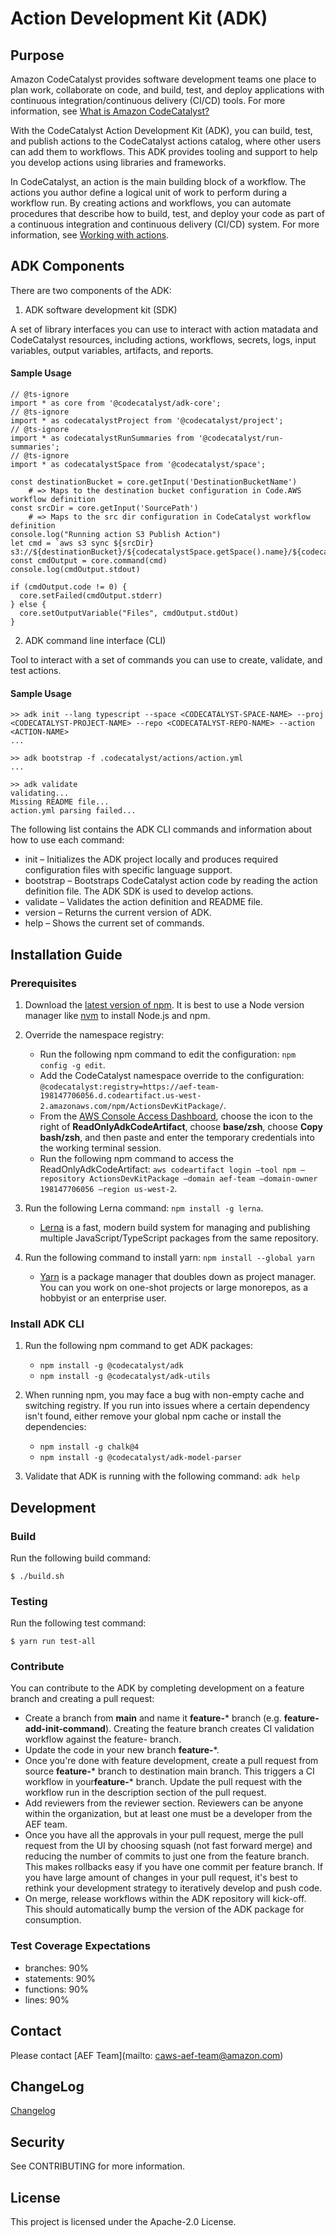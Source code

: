 # Action Development Kit (ADK)

## Purpose

Amazon CodeCatalyst provides software development teams one place to plan work, collaborate on code, and build, test, and deploy applications with continuous integration/continuous delivery (CI/CD) tools. For more information, see [What is Amazon CodeCatalyst?](https://docs.aws.amazon.com/codecatalyst/latest/userguide/welcome.html)

With the CodeCatalyst Action Development Kit (ADK), you can build, test, and publish actions to the CodeCatalyst actions catalog, where other users can add them to workflows. This ADK provides tooling and support to help you develop actions using libraries and frameworks.

In CodeCatalyst, an action is the main building block of a workflow. The actions you author define a logical unit of work to perform during a workflow run. By creating actions and workflows, you can automate procedures that describe how to build, test, and deploy your code as part of a continuous integration and continuous delivery (CI/CD) system. For more information, see [Working with actions](http://nadpat-clouddesk.aka.corp.amazon.com/docs-dev-kit/build/CAWSDocsDevKit/CAWSDocsDevKit-3.0/AL2_x86_64/DEV.STD.PTHREAD/build/server-root/adk/latest/guide/untitled%20folder%202/https://docs.aws.amazon.com/codecatalyst/latest/userguide/workflows-actions.html).


## ADK Components

There are two components of the ADK:

1. ADK software development kit (SDK)

A set of library interfaces you can use to interact with action matadata and CodeCatalyst resources, including actions, workflows, secrets, logs, input variables, output variables, artifacts, and reports.

    
#### Sample Usage

```
// @ts-ignore
import * as core from '@codecatalyst/adk-core';
// @ts-ignore
import * as codecatalystProject from '@codecatalyst/project';
// @ts-ignore
import * as codecatalystRunSummaries from '@codecatalyst/run-summaries';
// @ts-ignore
import * as codecatalystSpace from '@codecatalyst/space';

const destinationBucket = core.getInput('DestinationBucketName')
    # => Maps to the destination bucket configuration in Code.AWS workflow definition
const srcDir = core.getInput('SourcePath')
    # => Maps to the src dir configuration in CodeCatalyst workflow definition
console.log("Running action S3 Publish Action")
let cmd = `aws s3 sync ${srcDir} s3://${destinationBucket}/${codecatalystSpace.getSpace().name}/${codecatalystProject.getProject().name}/`
const cmdOutput = core.command(cmd)
console.log(cmdOutput.stdout)

if (cmdOutput.code != 0) {
  core.setFailed(cmdOutput.stderr)
} else {
  core.setOutputVariable("Files", cmdOutput.stdOut)
}
```

2. ADK command line interface (CLI)

Tool to interact with a set of commands you can use to create, validate, and test actions.

#### Sample Usage

```
>> adk init --lang typescript --space <CODECATALYST-SPACE-NAME> --proj <CODECATALYST-PROJECT-NAME> --repo <CODECATALYST-REPO-NAME> --action <ACTION-NAME>
...

>> adk bootstrap -f .codecatalyst/actions/action.yml
...

>> adk validate
validating...
Missing README file...
action.yml parsing failed...
```

The following list contains the ADK CLI commands and information about how to use each command:
  * init – Initializes the ADK project locally and produces required configuration files with specific language support.
  * bootstrap – Bootstraps CodeCatalyst action code by reading the action definition file. The ADK SDK is used to develop actions.
  * validate – Validates the action definition and README file.
  * version – Returns the current version of ADK.
  * help – Shows the current set of commands.

  

## Installation Guide

### Prerequisites
1. Download the [latest version of npm](https://docs.npmjs.com/downloading-and-installing-node-js-and-npm). It is best to use a Node version manager like [nvm](https://github.com/nvm-sh/nvm) to install Node.js and npm.

2. Override the namespace registry:
    * Run the following npm command to edit the configuration: `npm config -g edit`.
    * Add the CodeCatalyst namespace override to the configuration: `@codecatalyst:registry=https://aef-team-198147706056.d.codeartifact.us-west-2.amazonaws.com/npm/ActionsDevKitPackage/`.
    * From the [AWS Console Access Dashboard](https://isengard.amazon.com/console-access?filter=198147706056), choose the icon to the right of **ReadOnlyAdkCodeArtifact**, choose **base/zsh**, choose **Copy bash/zsh**, and then paste and enter the temporary credentials into the working terminal session.
    * Run the following npm command to access the ReadOnlyAdkCodeArtifact: `aws codeartifact login —tool npm —repository ActionsDevKitPackage —domain aef-team —domain-owner 198147706056 —region us-west-2`.
3. Run the following Lerna command: `npm install -g lerna`.
    * [Lerna](https://lerna.js.org/) is a fast, modern build system for managing and publishing multiple JavaScript/TypeScript packages from the same repository.
4. Run the following command to install yarn: ``npm install --global yarn``
    * [Yarn](https://yarnpkg.com/) is a package manager that doubles down as project manager. You can you work on one-shot projects or large monorepos, as a hobbyist or an enterprise user.


### Install ADK CLI

1. Run the following npm command to get ADK packages:
   * `npm install -g @codecatalyst/adk`
   * `npm install -g @codecatalyst/adk-utils`
   

2. When running npm, you may face a bug with non-empty cache and switching registry. If you run into issues where a certain dependency isn't found, either remove your global npm cache or install the dependencies:
   * `npm install -g chalk@4`
   * `npm install -g @codecatalyst/adk-model-parser`
    

3. Validate that ADK is running with the following command: `adk help`


## Development

### Build
Run the following build command:
```
$ ./build.sh
```

### Testing
Run the following test command:

```
$ yarn run test-all
```

### Contribute

You can contribute to the ADK by completing development on a feature branch and creating a pull request:

* Create a branch from **main** and name it **feature-*** branch (e.g. **feature-add-init-command**). Creating the feature branch creates CI validation workflow against the feature- branch.
* Update the code in your new branch **feature-***.
* Once you're done with feature development, create a pull request from source **feature-*** branch to destination main branch. This triggers a CI workflow in your**feature-*** branch. Update the pull request with the workflow run in the description section of the pull request.
* Add reviewers from the reviewer section. Reviewers can be anyone within the organization, but at least one must be a developer from the AEF team.
* Once you have all the approvals in your pull request, merge the pull request from the UI by choosing squash (not fast forward merge) and reducing the number of commits to just one from the feature branch. This makes rollbacks easy if you have one commit per feature branch. If you have large amount of changes in your pull request, it's best to rethink your development strategy to iteratively develop and push code.
* On merge, release workflows within the ADK repository will kick-off. This should automatically bump the version of the ADK package for consumption.


### Test Coverage Expectations

- branches: 90%
- statements: 90%
- functions: 90%
- lines: 90%

## Contact

Please contact [AEF Team](mailto: caws-aef-team@amazon.com)

## ChangeLog

[Changelog](./CHANGELOG.md)

## Security
See CONTRIBUTING for more information.

## License
This project is licensed under the Apache-2.0 License.
